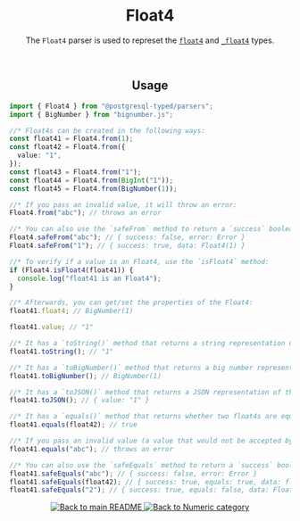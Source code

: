 <h1 align="center">
	Float4
</h1>
<p align="center">
  The <code>Float4</code> parser is used to represet the <a href="https://www.postgresql.org/docs/current/datatype-numeric.html#DATATYPE-FLOAT"><code>float4</code></a> and <a href="https://www.postgresql.org/docs/current/datatype-numeric.html#DATATYPE-FLOAT"><code>_float4</code></a> types.
</p>
<br/>

<!-- Usage -->
<h2 align="center">
	Usage
</h2>

```ts
import { Float4 } from "@postgresql-typed/parsers";
import { BigNumber } from "bignumber.js";

//* Float4s can be created in the following ways:
const float41 = Float4.from(1);
const float42 = Float4.from({
  value: "1",
});
const float43 = Float4.from("1");
const float44 = Float4.from(BigInt("1"));
const float45 = Float4.from(BigNumber(1));

//* If you pass an invalid value, it will throw an error:
Float4.from("abc"); // throws an error

//* You can also use the `safeFrom` method to return a `success` boolean instead of throwing an error:
Float4.safeFrom("abc"); // { success: false, error: Error }
Float4.safeFrom("1"); // { success: true, data: Float4(1) }

//* To verify if a value is an Float4, use the `isFloat4` method:
if (Float4.isFloat4(float41)) {
  console.log("float41 is an Float4");
}

//* Afterwards, you can get/set the properties of the Float4:
float41.float4; // BigNumber(1)

float41.value; // "1"

//* It has a `toString()` method that returns a string representation of the Float4:
float41.toString(); // "1"

//* It has a `toBigNumber()` method that returns a big number representation of the Float4:
float41.toBigNumber(); // BigNumber(1)

//* It has a `toJSON()` method that returns a JSON representation of the Float4:
float41.toJSON(); // { value: "1" }

//* It has a `equals()` method that returns whether two float4s are equal:
float41.equals(float42); // true

//* If you pass an invalid value (a value that would not be accepted by the `from` method), it will throw an error:
float41.equals("abc"); // throws an error

//* You can also use the `safeEquals` method to return a `success` boolean instead of throwing an error:
float41.safeEquals("abc"); // { success: false, error: Error }
float41.safeEquals(float42); // { success: true, equals: true, data: float42 }
float41.safeEquals("2"); // { success: true, equals: false, data: Float4(2) }
```

<p align="center">
  <!-- Back to main README button -->
  <a href="../../README.md">
    <img src="https://img.shields.io/badge/-Back%20to%20main%20README-blue" alt="Back to main README" />
  </a>
  <!-- Back to category button -->
  <a href="./Numeric.md">
    <img src="https://img.shields.io/badge/-Back%20to%20Numeric%20category-blue" alt="Back to Numeric category" />
  </a>
</p>